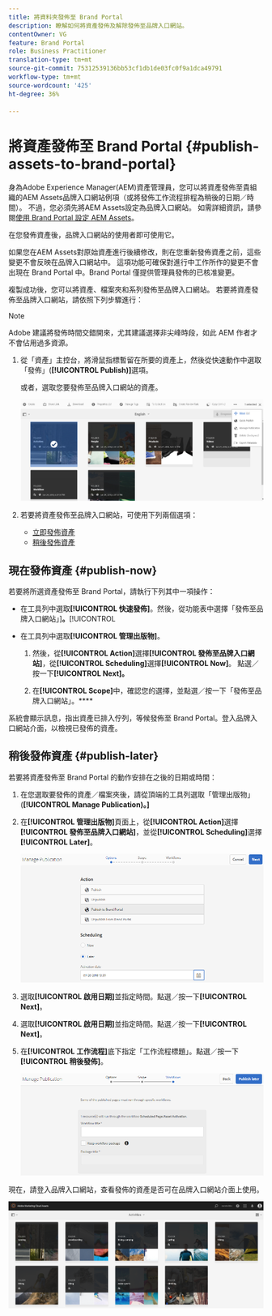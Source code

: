 ```yaml
---
title: 將資料夾發佈至 Brand Portal
description: 瞭解如何將資產發佈及解除發佈至品牌入口網站。
contentOwner: VG
feature: Brand Portal
role: Business Practitioner
translation-type: tm+mt
source-git-commit: 75312539136bb53cf1db1de03fc0f9a1dca49791
workflow-type: tm+mt
source-wordcount: '425'
ht-degree: 36%

---
```



# 將資產發佈至 Brand Portal {#publish-assets-to-brand-portal}

身為Adobe Experience Manager(AEM)資產管理員，您可以將資產發佈至貴組織的AEM Assets品牌入口網站例項（或將發佈工作流程排程為稍後的日期／時間）。 不過，您必須先將AEM Assets設定為品牌入口網站。 如需詳細資訊，請參閱[使用 Brand Portal 設定 AEM Assets](configure-aem-assets-with-brand-portal.md)。

在您發佈資產後，品牌入口網站的使用者即可使用它。

如果您在AEM Assets對原始資產進行後續修改，則在您重新發佈資產之前，這些變更不會反映在品牌入口網站中。 這項功能可確保對進行中工作所作的變更不會出現在 Brand Portal 中。Brand Portal 僅提供管理員發佈的已核准變更。

複製成功後，您可以將資產、檔案夾和系列發佈至品牌入口網站。 若要將資產發佈至品牌入口網站，請依照下列步驟進行：

>[!NOTE]
>
>Adobe 建議將發佈時間交錯開來，尤其建議選擇非尖峰時段，如此 AEM 作者才不會佔用過多資源。

1. 從「資產」主控台，將滑鼠指標暫留在所要的資產上，然後從快速動作中選取「發佈」(**[!UICONTROL Publish)]**&#x200B;選項。

   或者，選取您要發佈至品牌入口網站的資產。

   ![publish2bp-2](assets/publish2bp-2.png)

2. 若要將資產發佈至品牌入口網站，可使用下列兩個選項：
   * [立即發佈資產](#publish-now)
   * [稍後發佈資產](#publish-later)

## 現在發佈資產 {#publish-now}

若要將所選資產發佈至 Brand Portal，請執行下列其中一項操作：

* 在工具列中選取&#x200B;**[!UICONTROL 快速發佈]**。然後，從功能表中選擇「發佈至品牌入口網站」]**。**[!UICONTROL 

* 在工具列中選取&#x200B;**[!UICONTROL 管理出版物]**。

   1. 然後，從&#x200B;**[!UICONTROL Action]**&#x200B;選擇&#x200B;**[!UICONTROL 發佈至品牌入口網站]**，從&#x200B;**[!UICONTROL Scheduling]**&#x200B;選擇&#x200B;**[!UICONTROL Now]**。 點選／按一下&#x200B;**[!UICONTROL Next]。**

   2. 在&#x200B;**[!UICONTROL Scope]**&#x200B;中，確認您的選擇，並點選／按一下「發佈至品牌入口網站」。****

系統會顯示訊息，指出資產已排入佇列，等候發佈至 Brand Portal。登入品牌入口網站介面，以檢視已發佈的資產。

## 稍後發佈資產 {#publish-later}

若要將資產發佈至 Brand Portal 的動作安排在之後的日期或時間：

1. 在您選取要發佈的資產／檔案夾後，請從頂端的工具列選取「管理出版物」(**[!UICONTROL Manage Publication)。]**
2. 在&#x200B;**[!UICONTROL 管理出版物]**&#x200B;頁面上，從&#x200B;**[!UICONTROL Action]**&#x200B;選擇&#x200B;**[!UICONTROL 發佈至品牌入口網站]**，並從&#x200B;**[!UICONTROL Scheduling]**&#x200B;選擇&#x200B;**[!UICONTROL Later]**。

   ![publishlaterbp-1](assets/publishlaterbp-1.png)

3. 選取&#x200B;**[!UICONTROL 啟用日期]**&#x200B;並指定時間。點選／按一下&#x200B;**[!UICONTROL Next]**。
4. 選取&#x200B;**[!UICONTROL 啟用日期]**&#x200B;並指定時間。點選／按一下&#x200B;**[!UICONTROL Next]**。
5. 在&#x200B;**[!UICONTROL 工作流程]**&#x200B;底下指定「工作流程標題」。點選／按一下&#x200B;**[!UICONTROL 稍後發佈]**。

   ![publishworkflow](assets/publishworkflow.png)

現在，請登入品牌入口網站，查看發佈的資產是否可在品牌入口網站介面上使用。

![bp_631_landing_page](assets/bp_landing_page.png)
